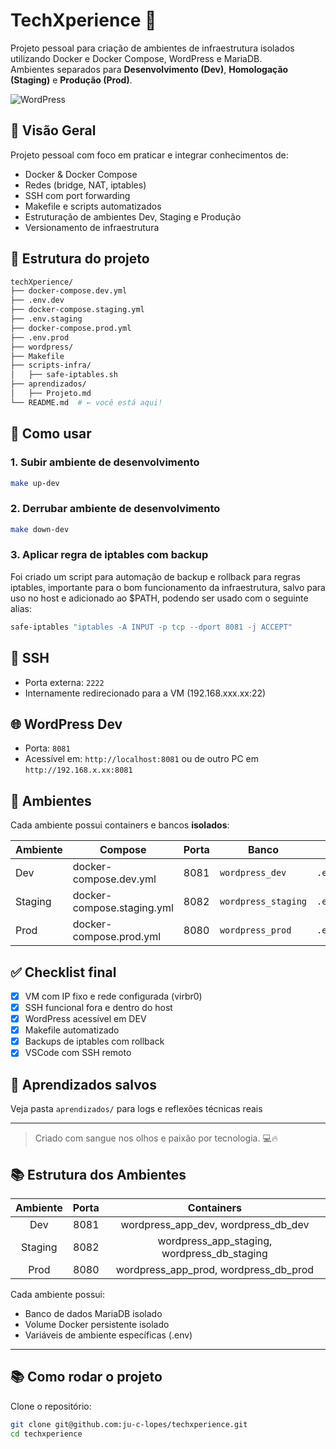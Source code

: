 # TechXperience 🚀

Projeto pessoal para criação de ambientes de infraestrutura isolados utilizando Docker e Docker Compose, WordPress e MariaDB.  
Ambientes separados para **Desenvolvimento (Dev)**, **Homologação (Staging)** e **Produção (Prod)**.

![WordPress](https://upload.wikimedia.org/wikipedia/commons/thumb/9/98/WordPress_blue_logo.svg/250px-WordPress_blue_logo.svg.png)

## 📌 Visão Geral
Projeto pessoal com foco em praticar e integrar conhecimentos de:
- Docker & Docker Compose
- Redes (bridge, NAT, iptables)
- SSH com port forwarding
- Makefile e scripts automatizados
- Estruturação de ambientes Dev, Staging e Produção
- Versionamento de infraestrutura

## 📁 Estrutura do projeto
```bash
techXperience/
├── docker-compose.dev.yml
├── .env.dev
├── docker-compose.staging.yml
├── .env.staging
├── docker-compose.prod.yml
├── .env.prod
├── wordpress/
├── Makefile
├── scripts-infra/
│   ├── safe-iptables.sh
├── aprendizados/
│   ├── Projeto.md
└── README.md  # ← você está aqui!
```

## 🚀 Como usar

### 1. Subir ambiente de desenvolvimento
```bash
make up-dev
```

### 2. Derrubar ambiente de desenvolvimento
```bash
make down-dev
```

### 3. Aplicar regra de iptables com backup

Foi criado um script para automação de backup e rollback para regras iptables, importante para o bom funcionamento da infraestrutura, salvo para uso no host e adicionado ao $PATH, podendo ser usado com o seguinte alias:
```bash
safe-iptables "iptables -A INPUT -p tcp --dport 8081 -j ACCEPT"
```

## 🔐 SSH
- Porta externa: `2222`
- Internamente redirecionado para a VM (192.168.xxx.xx:22)

## 🌐 WordPress Dev
- Porta: `8081`
- Acessível em: `http://localhost:8081` ou de outro PC em `http://192.168.x.xx:8081`

## 🧱 Ambientes
Cada ambiente possui containers e bancos **isolados**:

| Ambiente | Compose | Porta | Banco | .env |
|----------|---------|-------|-------|------|
| Dev      | docker-compose.dev.yml     | 8081  | `wordpress_dev` | `.env.dev` |
| Staging  | docker-compose.staging.yml | 8082  | `wordpress_staging` | `.env.staging` |
| Prod     | docker-compose.prod.yml    | 8080  | `wordpress_prod` | `.env.prod` |

## ✅ Checklist final
- [x] VM com IP fixo e rede configurada (virbr0)
- [x] SSH funcional fora e dentro do host
- [x] WordPress acessível em DEV
- [x] Makefile automatizado
- [x] Backups de iptables com rollback
- [x] VSCode com SSH remoto

## 🧠 Aprendizados salvos
Veja pasta `aprendizados/` para logs e reflexões técnicas reais

---

> Criado com sangue nos olhos e paixão por tecnologia. 💻🔥


## 📚 Estrutura dos Ambientes

| Ambiente | Porta | Containers |
|:--------:|:-----:|:----------:|
| Dev | 8081 | wordpress_app_dev, wordpress_db_dev |
| Staging | 8082 | wordpress_app_staging, wordpress_db_staging |
| Prod | 8080 | wordpress_app_prod, wordpress_db_prod |

Cada ambiente possui:
- Banco de dados MariaDB isolado
- Volume Docker persistente isolado
- Variáveis de ambiente específicas (.env)

---

## 📚 Como rodar o projeto

Clone o repositório:

```bash
git clone git@github.com:ju-c-lopes/techxperience.git
cd techxperience
